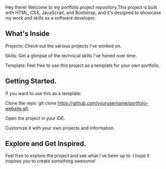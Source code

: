 

Hey there! Welcome to my portfolio project repository.This project is built with HTML, CSS, JavaScript, and Bootstrap, and it's designed to showcase my work and skills as a software developer.


## What's Inside
Projects: Check out the various projects I've worked on.

Skills: Get a glimpse of the technical skills I've honed over time.

Template: Feel free to use this project as a template for your own portfolio.

## Getting Started.
If you want to use this as a template:

Clone the repo: git clone https://github.com/yourusername/portfolio-website.git.

Open the project in your IDE.

Customize it with your own projects and information.
## Explore and Get Inspired.
Feel free to explore the project and see what I've been up to. I hope it inspires you to create something awesome!